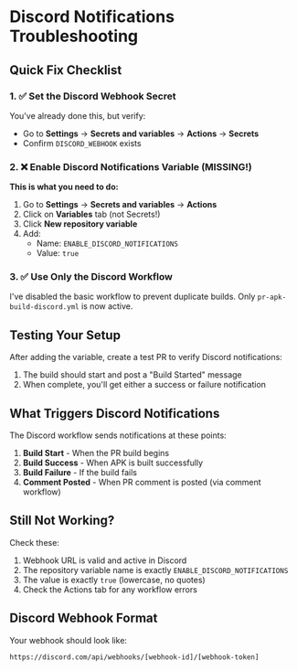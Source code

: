 # Discord Notifications Troubleshooting

## Quick Fix Checklist

### 1. ✅ Set the Discord Webhook Secret
You've already done this, but verify:
- Go to **Settings** → **Secrets and variables** → **Actions** → **Secrets**
- Confirm `DISCORD_WEBHOOK` exists

### 2. ❌ Enable Discord Notifications Variable (MISSING!)
**This is what you need to do:**
1. Go to **Settings** → **Secrets and variables** → **Actions**
2. Click on **Variables** tab (not Secrets!)
3. Click **New repository variable**
4. Add:
   - Name: `ENABLE_DISCORD_NOTIFICATIONS`
   - Value: `true`

### 3. ✅ Use Only the Discord Workflow
I've disabled the basic workflow to prevent duplicate builds. Only `pr-apk-build-discord.yml` is now active.

## Testing Your Setup

After adding the variable, create a test PR to verify Discord notifications:
1. The build should start and post a "Build Started" message
2. When complete, you'll get either a success or failure notification

## What Triggers Discord Notifications

The Discord workflow sends notifications at these points:
1. **Build Start** - When the PR build begins
2. **Build Success** - When APK is built successfully
3. **Build Failure** - If the build fails
4. **Comment Posted** - When PR comment is posted (via comment workflow)

## Still Not Working?

Check these:
1. Webhook URL is valid and active in Discord
2. The repository variable name is exactly `ENABLE_DISCORD_NOTIFICATIONS`
3. The value is exactly `true` (lowercase, no quotes)
4. Check the Actions tab for any workflow errors

## Discord Webhook Format
Your webhook should look like:
```
https://discord.com/api/webhooks/[webhook-id]/[webhook-token]
```